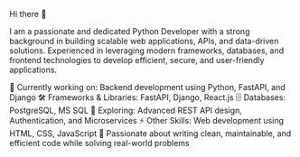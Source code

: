 Hi there 👋

I am a passionate and dedicated Python Developer with a strong background in building scalable web applications, APIs, and data-driven solutions. Experienced in leveraging modern frameworks, databases, and frontend technologies to develop efficient, secure, and user-friendly applications.

🔭 Currently working on: Backend development using Python, FastAPI, and Django
🛠 Frameworks & Libraries: FastAPI, Django, React.js
🗄 Databases: PostgreSQL, MS SQL
🌱 Exploring: Advanced REST API design, Authentication, and Microservices
⚡ Other Skills: Web development using HTML, CSS, JavaScript
🚀 Passionate about writing clean, maintainable, and efficient code while solving real-world problems
